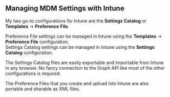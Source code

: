 ## Managing MDM Settings with Intune

My two go-to configurations for Intune are the **Settings Catalog** or **Templates** -> **Preference File**.

Preference File settings can be managed in Intune using the **Templates** -> **Preference File** configuration.  
Settings Catalog settings can be managed in Intune using the **Settings Catalog** configuration.  

The Settings Catalog files are easily exportable and importable from Intune in any browser. No fancy connection to the Graph API like most of the other configurations is required.  

The Preference Files that you create and upload into Intune are also portable and sharable as XML files.	